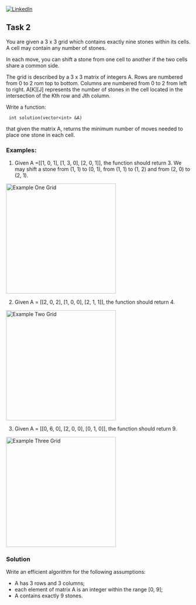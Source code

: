 [![LinkedIn][linkedin-shield]][linkedin-url-Bucsa]

## Task 2

You are given a 3 x 3 grid which contains exactly nine stones within its cells. A cell may contain any number of stones. 

In each move, you can shift a stone from one cell to another if the two cells share a common side. 

The grid is described by a 3 x 3 matrix of integers A. Rows are numbered from 0 to 2 rom top to bottom. Columns are numbered from 0 to 2 from left to right. A[K][J] represents the number of stones in the cell located in the intersection of the Kth row and Jth column.

Write a function:

``` int solution(vector<int> &A)```

that given the matrix A, returns the minimum number of moves needed to place one stone in each cell. 

### Examples:

1. Given A =[[1, 0, 1], [1, 3, 0],  [2, 0, 1]], the function should return 3. We may shift a stone from (1, 1) to (0, 1), from (1, 1) to (1, 2) and from (2, 0) to (2, 1).

<!-- Example One Grid -->
<img src="Images/001_ExampleOneGrid.png" alt="Example One Grid" width="300" height="300">


2. Given A = [[2, 0, 2], [1, 0, 0], [2, 1, 1]], the function should return 4.

<img src="Images/002_ExampleTwoGrid.png" alt="Example Two Grid" width="300" height="300">


3. Given A = [[0, 6, 0], [2, 0, 0], [0, 1, 0]], the function should return 9.

<img src="Images/003_ExampleThreeGrid.png" alt="Example Three Grid" width="300" height="300">


### Solution

Write an efficient algorithm for the following assumptions:

- A has 3 rows and 3 columns;
- each element of matrix A is an integer within the range [0, 9];
- A contains exactly 9 stones. 

[linkedin-shield]: https://img.shields.io/badge/-LinkedIn-black.svg?style=for-the-badge&logo=linkedin&colorB=555
[linkedin-url-Bucsa]: https://www.linkedin.com/in/justin-bucsa